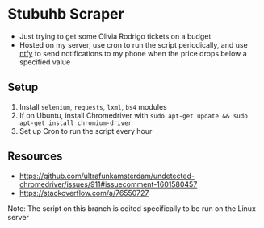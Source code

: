 # Stubuhb Scraper

- Just trying to get some Olivia Rodrigo tickets on a budget
- Hosted on my server, use cron to run the script periodically, and use [ntfy](https://github.com/binwiederhier/ntfy) to send notifications to my phone when the price drops below a specified value

## Setup
1. Install `selenium`, `requests`, `lxml`, `bs4` modules
2. If on Ubuntu, install Chromedriver with `sudo apt-get update && sudo apt-get install chromium-driver`
3. Set up Cron to run the script every hour

## Resources
- https://github.com/ultrafunkamsterdam/undetected-chromedriver/issues/911#issuecomment-1601580457
- https://stackoverflow.com/a/76550727

Note: The script on this branch is edited specifically to be run on the Linux server